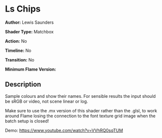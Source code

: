 # Ls Chips

**Author:** Lewis Saunders

**Shader Type:** Matchbox

**Action:** No

**Timeline:** No

**Transition:** No

**Minimum Flame Version:** 


## Description
Sample colours and show their names.  For sensible results the input should be sRGB or video, not scene linear or log.

Make sure to use the .mx version of this shader rather than the .glsl, to work around Flame losing the connection to the font texture grid image when the batch setup is closed!

Demo: https://www.youtube.com/watch?v=VVhRQ0sqTUM
